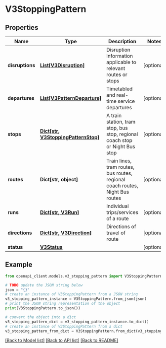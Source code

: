 # V3StoppingPattern


## Properties

Name | Type | Description | Notes
------------ | ------------- | ------------- | -------------
**disruptions** | [**List[V3Disruption]**](V3Disruption.md) | Disruption information applicable to relevant routes or stops | [optional] 
**departures** | [**List[V3PatternDeparture]**](V3PatternDeparture.md) | Timetabled and real-time service departures | [optional] 
**stops** | [**Dict[str, V3StoppingPatternStop]**](V3StoppingPatternStop.md) | A train station, tram stop, bus stop, regional coach stop or Night Bus stop | [optional] 
**routes** | **Dict[str, object]** | Train lines, tram routes, bus routes, regional coach routes, Night Bus routes | [optional] 
**runs** | [**Dict[str, V3Run]**](V3Run.md) | Individual trips/services of a route | [optional] 
**directions** | [**Dict[str, V3Direction]**](V3Direction.md) | Directions of travel of route | [optional] 
**status** | [**V3Status**](V3Status.md) |  | [optional] 

## Example

```python
from openapi_client.models.v3_stopping_pattern import V3StoppingPattern

# TODO update the JSON string below
json = "{}"
# create an instance of V3StoppingPattern from a JSON string
v3_stopping_pattern_instance = V3StoppingPattern.from_json(json)
# print the JSON string representation of the object
print(V3StoppingPattern.to_json())

# convert the object into a dict
v3_stopping_pattern_dict = v3_stopping_pattern_instance.to_dict()
# create an instance of V3StoppingPattern from a dict
v3_stopping_pattern_from_dict = V3StoppingPattern.from_dict(v3_stopping_pattern_dict)
```
[[Back to Model list]](../README.md#documentation-for-models) [[Back to API list]](../README.md#documentation-for-api-endpoints) [[Back to README]](../README.md)


